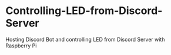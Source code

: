 # Controlling-LED-from-Discord-Server
Hosting Discord Bot and controlling LED from Discord Server with Raspberry Pi
